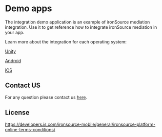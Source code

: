 # Demo apps  

The integration demo application is an example of ironSource mediation integration. Use it to get reference how to integrate ironSource mediation in your app.


Learn more about the integration for each operating system:

[Unity](https://developers.ironsrc.com/developer-docs/unity/)

[Android](https://developers.ironsrc.com/developer-docs/android/)

[iOS](https://developers.ironsrc.com/developer-docs/ios/)



## Contact US 
For any question please contact us [here](https://ironsrc.formtitan.com/knowledge-center#/).

## License 
https://developers.is.com/ironsource-mobile/general/ironsource-platform-online-terms-conditions/
